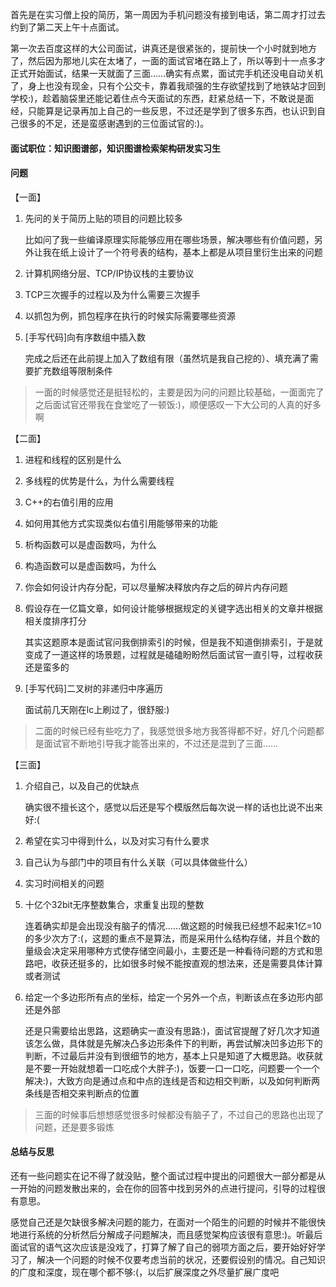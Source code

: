 首先是在实习僧上投的简历，第一周因为手机问题没有接到电话，第二周才打过去约到了第二天上午十点面试。

第一次去百度这样的大公司面试，讲真还是很紧张的，提前快一个小时就到地方了，然后因为那地儿实在太堵了，一面的面试官堵在路上了，所以等到十一点多才正式开始面试，结果一天就面了三面……确实有点累，面试完手机还没电自动关机了，身上也没有现金，只有个公交卡，靠着我顽强的生存欲望找到了地铁站才回到学校:)，趁着脑袋里还能记着住点今天面试的东西，赶紧总结一下，不敢说是面经，只能算是记录再加上自己的一些反思，不过还是学到了很多东西，也认识到自己很多的不足，还是蛮感谢遇到的三位面试官的:)。

#### 面试职位：知识图谱部，知识图谱检索架构研发实习生

#### 问题
【一面】
1. 先问的关于简历上贴的项目的问题比较多
    
    比如问了我一些编译原理实际能够应用在哪些场景，解决哪些有价值问题，另外让我在纸上设计了一个符号表的结构，基本上都是从项目里衍生出来的问题

2. 计算机网络分层、TCP/IP协议栈的主要协议
3. TCP三次握手的过程以及为什么需要三次握手
4. 以抓包为例，抓包程序在执行的时候实际需要哪些资源
5. \[手写代码\]向有序数组中插入数

    完成之后还在此前提上加入了数组有限（虽然坑是我自己挖的）、填充满了需要扩充数组等限制条件

> 一面的时候感觉还是挺轻松的，主要是因为问的问题比较基础，一面面完了之后面试官还带我在食堂吃了一顿饭:)，顺便感叹一下大公司的人真的好多啊

【二面】
1. 进程和线程的区别是什么
2. 多线程的优势是什么，为什么需要线程
3. C++的右值引用的应用
4. 如何用其他方式实现类似右值引用能够带来的功能
5. 析构函数可以是虚函数吗，为什么
6. 构造函数可以是虚函数吗，为什么
7. 你会如何设计内存分配，可以尽量解决释放内存之后的碎片内存问题
8. 假设存在一亿篇文章，如何设计能够根据规定的关键字选出相关的文章并根据相关度排序打分
    
    其实这题原本是面试官问我倒排索引的时候，但是我不知道倒排索引，于是就变成了一道这样的场景题，过程就是磕磕盼盼然后面试官一直引导，过程收获还是蛮多的
    
9. \[手写代码\]二叉树的非递归中序遍历

    面试前几天刚在lc上刷过了，很舒服:)

> 二面的时候已经有些吃力了，我感觉很多地方我答得都不好，好几个问题都是面试官不断地引导我才能答出来的，不过还是混到了三面……

【三面】
1. 介绍自己，以及自己的优缺点
    
    确实很不擅长这个，感觉以后还是写个模版然后每次说一样的话也比说不出来好:(
    
2. 希望在实习中得到什么，以及对实习有什么要求
3. 自己认为与部门中的项目有什么关联（可以具体做些什么）
4. 实习时间相关的问题
5. 十亿个32bit无序整数集合，求重复出现的整数

    连着确实却是会出现没有脑子的情况……做这题的时候我已经想不起来1亿=10的多少次方了:(，这题的重点不是算法，而是采用什么结构存储，并且个数的量级会决定采用哪种方式使存储空间最小，主要还是一种看待问题的方式和思路吧，收获还挺多的，比如很多时候不能按直观的想法来，还是需要具体计算或者测试
    
6. 给定一个多边形所有点的坐标，给定一个另外一个点，判断该点在多边形内部还是外部

    还是只需要给出思路，这题确实一直没有思路:)，面试官提醒了好几次才知道该怎么做，具体就是先解决凸多边形条件下的判断，再尝试解决凹多边形下的判断，不过最后并没有到很细节的地方，基本上只是知道了大概思路。收获就是不要一开始就想着一口吃成个大胖子:)，饭要一口一口吃，问题要一个一个解决:)，大致方向是通过点和中点的连线是否和边相交判断，以及如何判断两条线是否相交来判断点的位置
   
> 三面的时候事后想想感觉很多时候都没有脑子了，不过自己的思路也出现了问题，还是要多锻炼

#### 总结与反思

还有一些问题实在记不得了就没贴，整个面试过程中提出的问题很大一部分都是从一开始的问题发散出来的，会在你的回答中找到另外的点进行提问，引导的过程很有意思。

感觉自己还是欠缺很多解决问题的能力，在面对一个陌生的问题的时候并不能很快地进行系统的分析然后分解成子问题解决，而且感觉架构应该很有意思:)。听最后面试官的语气这次应该是没戏了，打算了解了自己的弱项方面之后，要开始好好学习了，解决一个问题的时候不仅要考虑当前的状况，还要假设别的情况。自己知识的广度和深度，现在哪个都不够:(，以后扩展深度之外尽量扩展广度吧
